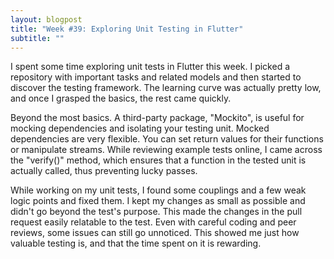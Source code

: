 ```yaml
---
layout: blogpost
title: "Week #39: Exploring Unit Testing in Flutter"
subtitle: ""
---
```


I spent some time exploring unit tests in Flutter this week. I picked a repository with important tasks and related models and then started to discover the testing framework. The learning curve was actually pretty low, and once I grasped the basics, the rest came quickly.

Beyond the most basics. A third-party package, "Mockito", is useful for mocking dependencies and isolating your testing unit. Mocked dependencies are very flexible. You can set return values for their functions or manipulate streams. While reviewing example tests online, I came across the "verify()" method, which ensures that a function in the tested unit is actually called, thus preventing lucky passes.

While working on my unit tests, I found some couplings and a few weak logic points and fixed them. I kept my changes as small as possible and didn't go beyond the test's purpose. This made the changes in the pull request easily relatable to the test. Even with careful coding and peer reviews, some issues can still go unnoticed. This showed me just how valuable testing is, and that the time spent on it is rewarding.

 